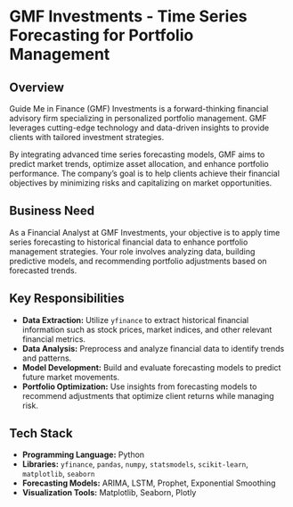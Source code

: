 # GMF Investments - Time Series Forecasting for Portfolio Management

## Overview
Guide Me in Finance (GMF) Investments is a forward-thinking financial advisory firm specializing in personalized portfolio management. GMF leverages cutting-edge technology and data-driven insights to provide clients with tailored investment strategies. 

By integrating advanced time series forecasting models, GMF aims to predict market trends, optimize asset allocation, and enhance portfolio performance. The company’s goal is to help clients achieve their financial objectives by minimizing risks and capitalizing on market opportunities.

## Business Need
As a Financial Analyst at GMF Investments, your objective is to apply time series forecasting to historical financial data to enhance portfolio management strategies. Your role involves analyzing data, building predictive models, and recommending portfolio adjustments based on forecasted trends.

## Key Responsibilities
- **Data Extraction:** Utilize `yfinance` to extract historical financial information such as stock prices, market indices, and other relevant financial metrics.
- **Data Analysis:** Preprocess and analyze financial data to identify trends and patterns.
- **Model Development:** Build and evaluate forecasting models to predict future market movements.
- **Portfolio Optimization:** Use insights from forecasting models to recommend adjustments that optimize client returns while managing risk.

## Tech Stack
- **Programming Language:** Python
- **Libraries:** `yfinance`, `pandas`, `numpy`, `statsmodels`, `scikit-learn`, `matplotlib`, `seaborn`
- **Forecasting Models:** ARIMA, LSTM, Prophet, Exponential Smoothing
- **Visualization Tools:** Matplotlib, Seaborn, Plotly


